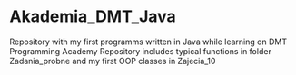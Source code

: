 # Akademia_DMT_Java
Repository with my first programms written in Java while learning on DMT Programming Academy
Repository includes typical functions in folder Zadania_probne and my first OOP classes in Zajecia_10
